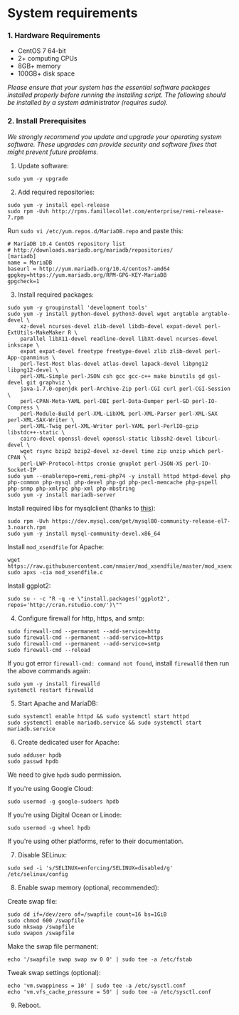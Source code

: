 # System requirements

### 1. Hardware Requirements
- CentOS 7 64-bit
- 2+ computing CPUs
- 8GB+ memory
- 100GB+ disk space

*Please ensure that your system has the essential software packages installed properly before running the installing script. The following should be installed by a system administrator (requires sudo).*

### 2. Install Prerequisites

*We strongly recommend you update and upgrade your operating system software. These upgrades can provide security and software fixes that might prevent future problems.*

1. Update software:
```
sudo yum -y upgrade
```

2. Add required repositories:
```
sudo yum -y install epel-release
sudo rpm -Uvh http://rpms.famillecollet.com/enterprise/remi-release-7.rpm
```

Run `sudo vi /etc/yum.repos.d/MariaDB.repo` and paste this:
```
# MariaDB 10.4 CentOS repository list
# http://downloads.mariadb.org/mariadb/repositories/
[mariadb]
name = MariaDB
baseurl = http://yum.mariadb.org/10.4/centos7-amd64
gpgkey=https://yum.mariadb.org/RPM-GPG-KEY-MariaDB
gpgcheck=1
```

3. Install required packages:
```
sudo yum -y groupinstall 'development tools'
sudo yum -y install python-devel python3-devel wget argtable argtable-devel \
    xz-devel ncurses-devel zlib-devel libdb-devel expat-devel perl-ExtUtils-MakeMaker R \
    parallel libX11-devel readline-devel libXt-devel ncurses-devel inkscape \
    expat expat-devel freetype freetype-devel zlib zlib-devel perl-App-cpanminus \
    perl-Test-Most blas-devel atlas-devel lapack-devel libpng12 libpng12-devel \
    perl-XML-Simple perl-JSON csh gcc gcc-c++ make binutils gd gsl-devel git graphviz \
    java-1.7.0-openjdk perl-Archive-Zip perl-CGI curl perl-CGI-Session \
    perl-CPAN-Meta-YAML perl-DBI perl-Data-Dumper perl-GD perl-IO-Compress \
    perl-Module-Build perl-XML-LibXML perl-XML-Parser perl-XML-SAX perl-XML-SAX-Writer \
    perl-XML-Twig perl-XML-Writer perl-YAML perl-PerlIO-gzip libstdc++-static \
    cairo-devel openssl-devel openssl-static libssh2-devel libcurl-devel \
    wget rsync bzip2 bzip2-devel xz-devel time zip unzip which perl-CPAN \
    perl-LWP-Protocol-https cronie gnuplot perl-JSON-XS perl-IO-Socket-IP
sudo yum --enablerepo=remi,remi-php74 -y install httpd httpd-devel php php-common php-mysql php-devel php-gd php-pecl-memcache php-pspell php-snmp php-xmlrpc php-xml php-mbstring
sudo yum -y install mariadb-server
```

Install required libs for mysqlclient (thanks to [this](https://stackoverflow.com/questions/46495448/unable-to-install-mysqlclient-on-centos)):
```
sudo rpm -Uvh https://dev.mysql.com/get/mysql80-community-release-el7-3.noarch.rpm
sudo yum -y install mysql-community-devel.x86_64
```

Install `mod_xsendfile` for Apache:
```
wget https://raw.githubusercontent.com/nmaier/mod_xsendfile/master/mod_xsendfile.c
sudo apxs -cia mod_xsendfile.c
```

Install ggplot2:
```
sudo su - -c "R -q -e \"install.packages('ggplot2', repos='http://cran.rstudio.com/')\""
```

4. Configure firewall for http, https, and smtp:
```
sudo firewall-cmd --permanent --add-service=http
sudo firewall-cmd --permanent --add-service=https
sudo firewall-cmd --permanent --add-service=smtp
sudo firewall-cmd --reload
```

If you got error `firewall-cmd: command not found`, install `firewalld` then run the above commands again:
```
sudo yum -y install firewalld
systemctl restart firewalld
```

5. Start Apache and MariaDB:
```
sudo systemctl enable httpd && sudo systemctl start httpd
sudo systemctl enable mariadb.service && sudo systemctl start mariadb.service
```

6. Create dedicated user for Apache:
```
sudo adduser hpdb
sudo passwd hpdb
```

We need to give `hpdb` sudo permission.

If you're using Google Cloud:
```
sudo usermod -g google-sudoers hpdb
```

If you're using Digital Ocean or Linode:
```
sudo usermod -g wheel hpdb
```

If you're using other platforms, refer to their documentation.

7. Disable SELinux:
```
sudo sed -i 's/SELINUX=enforcing/SELINUX=disabled/g' /etc/selinux/config
```

8. Enable swap memory (optional, recommended):

Create swap file:
```
sudo dd if=/dev/zero of=/swapfile count=16 bs=1GiB
sudo chmod 600 /swapfile
sudo mkswap /swapfile
sudo swapon /swapfile
```

Make the swap file permanent:
```
echo '/swapfile swap swap sw 0 0' | sudo tee -a /etc/fstab
```

Tweak swap settings (optional):
```
echo 'vm.swappiness = 10' | sudo tee -a /etc/sysctl.conf
echo 'vm.vfs_cache_pressure = 50' | sudo tee -a /etc/sysctl.conf
```

9. Reboot.